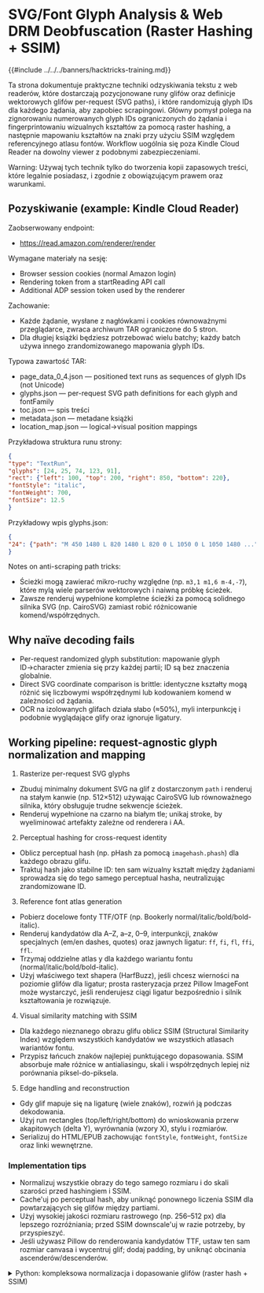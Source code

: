 # SVG/Font Glyph Analysis & Web DRM Deobfuscation (Raster Hashing + SSIM)

{{#include ../../../banners/hacktricks-training.md}}

Ta strona dokumentuje praktyczne techniki odzyskiwania tekstu z web readerów, które dostarczają pozycjonowane runy glifów oraz definicje wektorowych glifów per-request (SVG paths), i które randomizują glyph IDs dla każdego żądania, aby zapobiec scrapingowi. Główny pomysł polega na zignorowaniu numerowanych glyph IDs ograniczonych do żądania i fingerprintowaniu wizualnych kształtów za pomocą raster hashing, a następnie mapowaniu kształtów na znaki przy użyciu SSIM względem referencyjnego atlasu fontów. Workflow uogólnia się poza Kindle Cloud Reader na dowolny viewer z podobnymi zabezpieczeniami.

Warning: Używaj tych technik tylko do tworzenia kopii zapasowych treści, które legalnie posiadasz, i zgodnie z obowiązującym prawem oraz warunkami.

## Pozyskiwanie (example: Kindle Cloud Reader)

Zaobserwowany endpoint:
- https://read.amazon.com/renderer/render

Wymagane materiały na sesję:
- Browser session cookies (normal Amazon login)
- Rendering token from a startReading API call
- Additional ADP session token used by the renderer

Zachowanie:
- Każde żądanie, wysłane z nagłówkami i cookies równoważnymi przeglądarce, zwraca archiwum TAR ograniczone do 5 stron.
- Dla długiej książki będziesz potrzebować wielu batchy; każdy batch używa innego zrandomizowanego mapowania glyph IDs.

Typowa zawartość TAR:
- page_data_0_4.json — positioned text runs as sequences of glyph IDs (not Unicode)
- glyphs.json — per-request SVG path definitions for each glyph and fontFamily
- toc.json — spis treści
- metadata.json — metadane książki
- location_map.json — logical→visual position mappings

Przykładowa struktura runu strony:
```json
{
"type": "TextRun",
"glyphs": [24, 25, 74, 123, 91],
"rect": {"left": 100, "top": 200, "right": 850, "bottom": 220},
"fontStyle": "italic",
"fontWeight": 700,
"fontSize": 12.5
}
```
Przykładowy wpis glyphs.json:
```json
{
"24": {"path": "M 450 1480 L 820 1480 L 820 0 L 1050 0 L 1050 1480 ...", "fontFamily": "bookerly_normal"}
}
```
Notes on anti-scraping path tricks:
- Ścieżki mogą zawierać mikro-ruchy względne (np. `m3,1 m1,6 m-4,-7`), które mylą wiele parserów wektorowych i naiwną próbkę ścieżek.
- Zawsze renderuj wypełnione kompletne ścieżki za pomocą solidnego silnika SVG (np. CairoSVG) zamiast robić różnicowanie komend/współrzędnych.

## Why naïve decoding fails

- Per-request randomized glyph substitution: mapowanie glyph ID→character zmienia się przy każdej partii; ID są bez znaczenia globalnie.
- Direct SVG coordinate comparison is brittle: identyczne kształty mogą różnić się liczbowymi współrzędnymi lub kodowaniem komend w zależności od żądania.
- OCR na izolowanych glifach działa słabo (≈50%), myli interpunkcję i podobnie wyglądające glify oraz ignoruje ligatury.

## Working pipeline: request-agnostic glyph normalization and mapping

1) Rasterize per-request SVG glyphs
- Zbuduj minimalny dokument SVG na glif z dostarczonym `path` i renderuj na stałym kanwie (np. 512×512) używając CairoSVG lub równoważnego silnika, który obsługuje trudne sekwencje ścieżek.
- Renderuj wypełnione na czarno na białym tle; unikaj stroke, by wyeliminować artefakty zależne od renderera i AA.

2) Perceptual hashing for cross-request identity
- Oblicz perceptual hash (np. pHash za pomocą `imagehash.phash`) dla każdego obrazu glifu.
- Traktuj hash jako stabilne ID: ten sam wizualny kształt między żądaniami sprowadza się do tego samego perceptual hasha, neutralizując zrandomizowane ID.

3) Reference font atlas generation
- Pobierz docelowe fonty TTF/OTF (np. Bookerly normal/italic/bold/bold-italic).
- Renderuj kandydatów dla A–Z, a–z, 0–9, interpunkcji, znaków specjalnych (em/en dashes, quotes) oraz jawnych ligatur: `ff`, `fi`, `fl`, `ffi`, `ffl`.
- Trzymaj oddzielne atlas y dla każdego wariantu fontu (normal/italic/bold/bold-italic).
- Użyj właściwego text shapera (HarfBuzz), jeśli chcesz wierności na poziomie glifów dla ligatur; prosta rasteryzacja przez Pillow ImageFont może wystarczyć, jeśli renderujesz ciągi ligatur bezpośrednio i silnik kształtowania je rozwiązuje.

4) Visual similarity matching with SSIM
- Dla każdego nieznanego obrazu glifu oblicz SSIM (Structural Similarity Index) względem wszystkich kandydatów we wszystkich atlasach wariantów fontu.
- Przypisz łańcuch znaków najlepiej punktującego dopasowania. SSIM absorbuje małe różnice w antialiasingu, skali i współrzędnych lepiej niż porównania piksel-do-piksela.

5) Edge handling and reconstruction
- Gdy glif mapuje się na ligaturę (wiele znaków), rozwiń ją podczas dekodowania.
- Użyj run rectangles (top/left/right/bottom) do wnioskowania przerw akapitowych (delta Y), wyrównania (wzory X), stylu i rozmiarów.
- Serializuj do HTML/EPUB zachowując `fontStyle`, `fontWeight`, `fontSize` oraz linki wewnętrzne.

### Implementation tips

- Normalizuj wszystkie obrazy do tego samego rozmiaru i do skali szarości przed hashingiem i SSIM.
- Cache'uj po perceptual hash, aby uniknąć ponownego liczenia SSIM dla powtarzających się glifów między partiami.
- Użyj wysokiej jakości rozmiaru rastrowego (np. 256–512 px) dla lepszego rozróżniania; przed SSIM downscale'uj w razie potrzeby, by przyspieszyć.
- Jeśli używasz Pillow do renderowania kandydatów TTF, ustaw ten sam rozmiar canvasa i wycentruj glif; dodaj padding, by uniknąć obcinania ascenderów/descenderów.

<details>
<summary>Python: kompleksowa normalizacja i dopasowanie glifów (raster hash + SSIM)</summary>
```python
# pip install cairosvg pillow imagehash scikit-image uharfbuzz freetype-py
import io, json, tarfile, base64, math
from PIL import Image, ImageOps, ImageDraw, ImageFont
import imagehash
from skimage.metrics import structural_similarity as ssim
import cairosvg

CANVAS = (512, 512)
BGCOLOR = 255  # white
FGCOLOR = 0    # black

# --- SVG -> raster ---
def rasterize_svg_path(path_d: str, canvas=CANVAS) -> Image.Image:
# Build a minimal SVG document; rely on CAIRO for correct path handling
svg = f'''<svg xmlns="http://www.w3.org/2000/svg" width="{canvas[0]}" height="{canvas[1]}" viewBox="0 0 2048 2048">
<rect width="100%" height="100%" fill="white"/>
<path d="{path_d}" fill="black" fill-rule="nonzero"/>
</svg>'''
png_bytes = cairosvg.svg2png(bytestring=svg.encode('utf-8'))
img = Image.open(io.BytesIO(png_bytes)).convert('L')
return img

# --- Perceptual hash ---
def phash_img(img: Image.Image) -> str:
# Normalize to grayscale and fixed size
img = ImageOps.grayscale(img).resize((128, 128), Image.LANCZOS)
return str(imagehash.phash(img))

# --- Reference atlas from TTF ---
def render_char(candidate: str, ttf_path: str, canvas=CANVAS, size=420) -> Image.Image:
# Render centered text on same canvas to approximate glyph shapes
font = ImageFont.truetype(ttf_path, size=size)
img = Image.new('L', canvas, color=BGCOLOR)
draw = ImageDraw.Draw(img)
w, h = draw.textbbox((0,0), candidate, font=font)[2:]
dx = (canvas[0]-w)//2
dy = (canvas[1]-h)//2
draw.text((dx, dy), candidate, fill=FGCOLOR, font=font)
return img

# --- Build atlases for variants ---
FONT_VARIANTS = {
'normal':   '/path/to/Bookerly-Regular.ttf',
'italic':   '/path/to/Bookerly-Italic.ttf',
'bold':     '/path/to/Bookerly-Bold.ttf',
'bolditalic':'/path/to/Bookerly-BoldItalic.ttf',
}
CANDIDATES = [
*[chr(c) for c in range(0x20, 0x7F)],  # basic ASCII
'–', '—', '“', '”', '‘', '’', '•',      # common punctuation
'ff','fi','fl','ffi','ffl'              # ligatures
]

def build_atlases():
atlases = {}  # variant -> list[(char, img)]
for variant, ttf in FONT_VARIANTS.items():
out = []
for ch in CANDIDATES:
img = render_char(ch, ttf)
out.append((ch, img))
atlases[variant] = out
return atlases

# --- SSIM match ---

def best_match(img: Image.Image, atlases) -> tuple[str, float, str]:
# Returns (char, score, variant)
img_n = ImageOps.grayscale(img).resize((128,128), Image.LANCZOS)
img_n = ImageOps.autocontrast(img_n)
best = ('', -1.0, '')
import numpy as np
candA = np.array(img_n)
for variant, entries in atlases.items():
for ch, ref in entries:
ref_n = ImageOps.grayscale(ref).resize((128,128), Image.LANCZOS)
ref_n = ImageOps.autocontrast(ref_n)
candB = np.array(ref_n)
score = ssim(candA, candB)
if score > best[1]:
best = (ch, score, variant)
return best

# --- Putting it together for one TAR batch ---

def process_tar(tar_path: str, cache: dict, atlases) -> list[dict]:
# cache: perceptual-hash -> mapping {char, score, variant}
out_runs = []
with tarfile.open(tar_path, 'r:*') as tf:
glyphs = json.load(tf.extractfile('glyphs.json'))
# page_data_0_4.json may differ in name; list members to find it
pd_name = next(m.name for m in tf.getmembers() if m.name.startswith('page_data_'))
page_data = json.load(tf.extractfile(pd_name))

# 1. Rasterize + hash all glyphs for this batch
id2hash = {}
for gid, meta in glyphs.items():
img = rasterize_svg_path(meta['path'])
h = phash_img(img)
id2hash[int(gid)] = (h, img)

# 2. Ensure all hashes are resolved to characters in cache
for h, img in {v[0]: v[1] for v in id2hash.values()}.items():
if h not in cache:
ch, score, variant = best_match(img, atlases)
cache[h] = { 'char': ch, 'score': float(score), 'variant': variant }

# 3. Decode text runs
for run in page_data:
if run.get('type') != 'TextRun':
continue
decoded = []
for gid in run['glyphs']:
h, _ = id2hash[gid]
decoded.append(cache[h]['char'])
run_out = {
'text': ''.join(decoded),
'rect': run.get('rect'),
'fontStyle': run.get('fontStyle'),
'fontWeight': run.get('fontWeight'),
'fontSize': run.get('fontSize'),
}
out_runs.append(run_out)
return out_runs

# Usage sketch:
# atlases = build_atlases()
# cache = {}
# for tar in sorted(glob('batches/*.tar')):
#     runs = process_tar(tar, cache, atlases)
#     # accumulate runs for layout reconstruction → EPUB/HTML
```
</details>

## Heurystyki rekonstrukcji układu/EPUB

- Paragraph breaks: Jeśli górne Y następnego runu przekracza linię bazową poprzedniego wiersza o pewien próg (względem rozmiaru czcionki), rozpocznij nowy akapit.
- Alignment: Grupuj według podobnego lewego X dla akapitów wyrównanych do lewej; wykrywaj linie wyśrodkowane po symetrycznych marginesach; wykrywaj wyrównanie do prawej po prawych krawędziach.
- Styling: Zachowuj kursywę/pogrubienie przez `fontStyle`/`fontWeight`; różnicuj klasy CSS według kubełków `fontSize`, aby przybliżyć nagłówki względem treści.
- Links: Jeśli runy zawierają metadane linku (np. `positionId`), generuj anchory i wewnętrzne hrefy.

## Przeciwdziałanie trików SVG stosowanych przeciw scrapingowi ścieżek

- Use filled paths with `fill-rule: nonzero` and a proper renderer (CairoSVG, resvg). Do not rely on path token normalization.
- Avoid stroke rendering; focus on filled solids to sidestep hairline artifacts caused by micro relative moves.
- Keep a stable viewBox per render so that identical shapes rasterize consistently across batches.

## Uwagi wydajnościowe

- In practice, books converge to a few hundred unique glyphs (e.g., ~361 including ligatures). Cache SSIM results by perceptual hash.
- After initial discovery, future batches predominantly re-use known hashes; decoding becomes I/O-bound.
- Average SSIM ≈0.95 is a strong signal; consider flagging low-scoring matches for manual review.

## Uogólnienie do innych czytników

Każdy system, który:
- Zwraca pozycjonowane runy glifów z numerycznymi ID zasięgu żądania
- Dostarcza dla każdego żądania wektorowe glify (ścieżki SVG lub subset fonts)
- Ogranicza liczbę stron na żądanie, aby zapobiec masowemu eksportowi

…może być obsłużony tą samą normalizacją:
- Rasteryzuj kształty dla każdego żądania → percepcyjny hash → ID kształtu
- Atlas kandydatów glifów/ligatur dla każdego wariantu fontu
- SSIM (lub podobna metryka percepcyjna) do przypisania znaków
- Odtwórz układ na podstawie prostokątów i stylów runów

## Minimalny przykład akwizycji (szkic)

Użyj DevTools przeglądarki, aby przechwycić dokładne nagłówki, cookies i tokeny używane przez czytnik przy żądaniu `/renderer/render`. Następnie odtwórz je w skrypcie lub curlu. Zarys przykładu:
```bash
curl 'https://read.amazon.com/renderer/render' \
-H 'Cookie: session-id=...; at-main=...; sess-at-main=...' \
-H 'x-adp-session: <ADP_SESSION_TOKEN>' \
-H 'authorization: Bearer <RENDERING_TOKEN_FROM_startReading>' \
-H 'User-Agent: <copy from browser>' \
-H 'Accept: application/x-tar' \
--compressed --output batch_000.tar
```
Dostosuj parametryzację (book ASIN, page window, viewport) do żądań czytelnika. Przygotuj się na limit 5 stron na żądanie.

## Wyniki osiągalne

- Zredukowanie 100+ zrandomizowanych alfabetów do jednej przestrzeni glifów za pomocą perceptual hashing
- 100% mapowanie unikalnych glifów ze średnim SSIM ~0.95, gdy atlasy zawierają ligatury i warianty
- Odbudowany EPUB/HTML wizualnie nie do odróżnienia od oryginału

## References

- [Kindle Web DRM: Breaking Randomized SVG Glyph Obfuscation with Raster Hashing + SSIM (Pixelmelt blog)](https://blog.pixelmelt.dev/kindle-web-drm/)
- [CairoSVG – SVG to PNG renderer](https://cairosvg.org/)
- [imagehash – Perceptual image hashing (pHash)](https://pypi.org/project/ImageHash/)
- [scikit-image – Structural Similarity Index (SSIM)](https://scikit-image.org/docs/stable/api/skimage.metrics.html#skimage.metrics.structural_similarity)

{{#include ../../../banners/hacktricks-training.md}}
